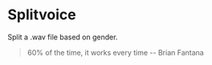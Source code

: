 # Splitvoice

Split a .wav file based on gender.

> 60% of the time, it works every time 
-- Brian Fantana

